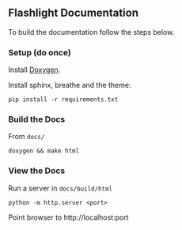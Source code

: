 ## Flashlight Documentation

To build the documentation follow the steps below.

### Setup (do once)

Install [Doxygen](http://www.doxygen.nl/manual/install.html).

Install sphinx, breathe and the theme:

```
pip install -r requirements.txt
```

### Build the Docs

From `docs/`

```
doxygen && make html
```

### View the Docs

Run a server in `docs/build/html`

```
python -m http.server <port>
```

Point browser to http://localhost:port
